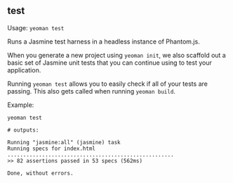 ## test

Usage: `yeoman test`

Runs a Jasmine test harness in a headless instance of Phantom.js.

When you generate a new project using `yeoman init`, we also scaffold out a basic set of
Jasmine unit tests that you can continue using to test your application. 

Running `yeoman test` allows you to easily check if all of your tests are passing. This also
gets called when running `yeoman build`.

Example:

```shell
yeoman test

# outputs:

Running "jasmine:all" (jasmine) task
Running specs for index.html
.....................................................
>> 82 assertions passed in 53 specs (562ms)

Done, without errors.
```